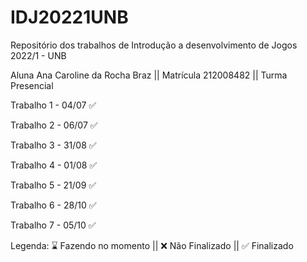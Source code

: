 # IDJ20221UNB

Repositório dos trabalhos de Introdução a desenvolvimento de Jogos 2022/1 - UNB

Aluna Ana Caroline da Rocha Braz || Matrícula 212008482 || Turma Presencial

Trabalho 1 - 04/07 ✅

Trabalho 2 - 06/07 ✅

Trabalho 3 - 31/08 ✅

Trabalho 4 - 01/08 ✅

Trabalho 5 - 21/09 ✅

Trabalho 6 - 28/10 ✅

Trabalho 7 - 05/10 ✅

Legenda: ⌛ Fazendo no momento || ❌ Não Finalizado || ✅ Finalizado
